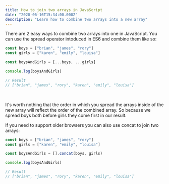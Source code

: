 ```yaml
---
title: How to join two arrays in JavaScript
date: "2020-06-16T15:34:00.000Z"
description: "Learn how to combine two arrays into a new array"
---
```


There are 2 easy ways to combine two arrays into one in JavaScript. You can use the spread operator intoduced in ES6 and combine them like so:

```javascript
const boys = ["brian", "james", "rory"]
const girls = ["karen", "emily", "louisa"]

const boysAndGirls = [...boys, ...girls]

console.log(boysAndGirls)

// Result
// ["brian", "james", "rory", "karen", "emily", "louisa"]
```

<br/>

It's worth nothing that the order in which you spread the arrays inside of the new array will reflect the order of the combined array. So because we spread boys both before girls they come first in our result.

If you need to support older browsers you can also use concat to join two arrays:

```javascript
const boys = ["brian", "james", "rory"]
const girls = ["karen", "emily", "louisa"]

const boysAndGirls = [].concat(boys, girls)

console.log(boysAndGirls)

// Result
// ["brian", "james", "rory", "karen", "emily", "louisa"]
```

<br/>
